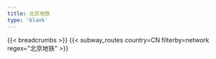 ```yaml
---
title: 北京地铁
type: 'blank'
---
```


{{< breadcrumbs >}}
{{< subway_routes country=CN filterby=network regex="北京地铁" >}}
